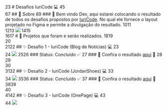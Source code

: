 <br>
2
​
3
# Desafios IuriCode 💻
4
​
5
<br>
6
​
7
## 📌 Sobre
8
​
9
### 🥇 Bem vindo Dev, aqui estarei colocando o resultado de todos os desafios propostos por <a href="https://www.linkedin.com/in/iuricode/" target="_blank">IuriCode</a>. No qual ele fornece o layout projetado no Figma e permite a divulgação do resultado.
10
​
11
<br>
12
​
13
<img src="./design/desafios.jpg">
14
​
15
<br>
16
​
17
# 🎯 Projetos que foram e serão realizados. 
18
​
19
<br>
20
<br>
21
​
22
## ✨ Desafio 1 - IuriCode (Blog de Notícias) 💻
23
<br>
24
<img src="./desafio-01/assets/design/codelandia.jpg">
25
​
26
### Status: Concluído ✅
27
### 🧐 Confira o resultado <a href="https://codelandia-blog-torrico.netlify.app" target="_blank">aqui</a> 🧐
28
​
29
<br>
30
<br>
31
​
32
## ✨ Desafio 2 - IuriCode (JordanShoes) 💻
33
<br>
34
<img src="./desafio-02/assets/design/jordanshoes.jpg">
35
​
36
### Status: Concluído ✅
37
### 🧐 Confira o resultado <a href="https://jordanshoes-torrico.netlify.app" target="_blank">aqui</a> 🧐
38
​
39
<br>
40
<br>
41
​
42
## ✨ Desafio 3 - IuriCode (OnePage) 💻
43
<br>
44
<img src="./desafio-03/assets/design/onepage.jpg">

